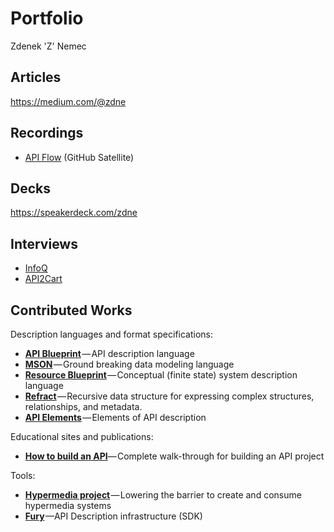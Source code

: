 # Portfolio
Zdenek 'Z' Nemec

## Articles
<https://medium.com/@zdne>

## Recordings
- [API Flow](https://www.youtube.com/watch?v=cwz3U82mC-Y) (GitHub Satellite)

## Decks
<https://speakerdeck.com/zdne>

## Interviews
- [InfoQ]()
- [API2Cart](https://www.api2cart.com/blog/interview-zdenek-nemec/)

## Contributed Works
Description languages and format specifications:

- **[API Blueprint][API Blueprint]** — API description language
- **[MSON][MSON]** — Ground breaking data modeling language
- **[Resource Blueprint][Resource Blueprint]** — Conceptual (finite state) system description language
- **[Refract][Refract]** — Recursive data structure for expressing complex structures, relationships, and metadata.
- **[API Elements][API Elements]** — Elements of API description

[API Blueprint]: https://apiblueprint.org
[MSON]: https://github.com/apiaryio/mson
[Resource Blueprint]: https://github.com/resource-blueprint/resource-blueprint
[Refract]: https://github.com/refractproject/refract-spec
[API Elements]: http://api-elements.readthedocs.org/en/latest/

Educational sites and publications:

- **[How to build an API][How to build an API]**— Complete walk-through for building an API project

[How to build an API]: https://apiary.io/how-to-build-api

Tools:

- **[Hypermedia project][Hypermedia project]** — Lowering the barrier to create and consume hypermedia systems
- **[Fury][Fury]** —API Description infrastructure (SDK)

[Hypermedia project]: https://github.com/the-hypermedia-project/
[Fury]: https://github.com/apiaryio/fury.js
